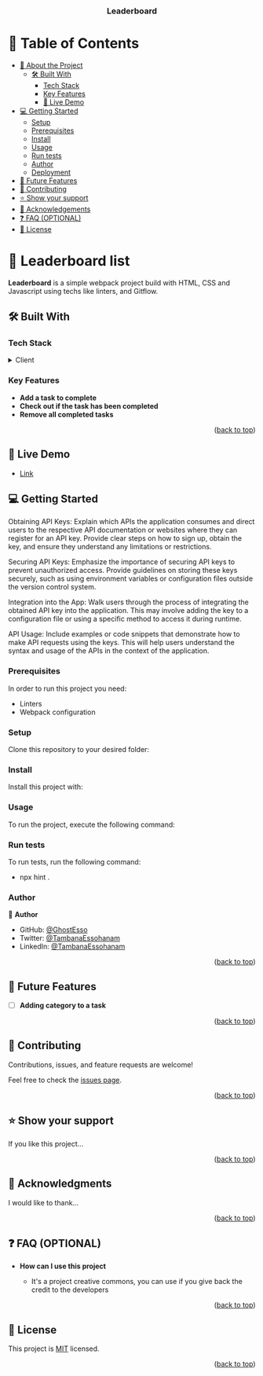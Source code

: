 <a name="readme-top"></a>

<div align="center">
  <h3><b>Leaderboard</b></h3>

</div>

# 📗 Table of Contents

- [📖 About the Project](#about-project)
  - [🛠 Built With](#built-with)
    - [Tech Stack](#tech-stack)
    - [Key Features](#key-features)
    - [🚀 Live Demo ](#-live-demo-)
- [💻 Getting Started](#getting-started)
  - [Setup](#setup)
  - [Prerequisites](#prerequisites)
  - [Install](#install)
  - [Usage](#usage)
  - [Run tests](#run-tests)
  - [Author](#author)
  - [Deployment](#triangular_flag_on_post-deployment)
- [🔭 Future Features](#future-features)
- [🤝 Contributing](#contributing)
- [⭐️ Show your support](#support)
- [🙏 Acknowledgements](#acknowledgements)
- [❓ FAQ (OPTIONAL)](#faq)
- [📝 License](#license)

# 📖 Leaderboard list <a name="about-project"></a>

**Leaderboard** is a simple webpack project build with HTML, CSS and Javascript using techs like linters, and Gitflow.

## 🛠 Built With <a name="built-with"></a>

### Tech Stack <a name="tech-stack"></a>

<details>
  <summary>Client</summary>
  <ul>
    <li><a href="#">HTML</a></li>
    <li><a href="#">CSS</a></li>
    <li><a href="#">Webpack</a></li>
    <li><a href="#">Linters</a></li>
    <li><a href="#">Gitflow</a></li>
  </ul>
</details>

### Key Features <a name="key-features"></a>

- **Add a task to complete**
- **Check out if the task has been completed**
- **Remove all completed tasks**

<p align="right">(<a href="#readme-top">back to top</a>)</p>

<!-- LIVE DEMO -->

## 🚀 Live Demo <a name="live-demo"></a>

- [Link](https://ghostesso.github.io/Leaderboard/dist/)

## 💻 Getting Started <a name="getting-started"></a>

Obtaining API Keys: Explain which APIs the application consumes and direct users to the respective API documentation or websites where they can register for an API key. Provide clear steps on how to sign up, obtain the key, and ensure they understand any limitations or restrictions.

Securing API Keys: Emphasize the importance of securing API keys to prevent unauthorized access. Provide guidelines on storing these keys securely, such as using environment variables or configuration files outside the version control system.

Integration into the App: Walk users through the process of integrating the obtained API key into the application. This may involve adding the key to a configuration file or using a specific method to access it during runtime.

API Usage: Include examples or code snippets that demonstrate how to make API requests using the keys. This will help users understand the syntax and usage of the APIs in the context of the application.

### Prerequisites

In order to run this project you need:

- Linters
- Webpack configuration

### Setup

Clone this repository to your desired folder:

### Install

Install this project with:

### Usage

To run the project, execute the following command:

### Run tests

To run tests, run the following command:

- npx hint .

### Author

👤 **Author**

- GitHub: [@GhostEsso](https://github.com/GhostEsso)
- Twitter: [@TambanaEssohanam](https://twitter.com/TambanaEssohana)
- LinkedIn: [@TambanaEssohanam](https://www.linkedin.com/in/essohanam-tambana-62aa081a1/)

<p align="right">(<a href="#readme-top">back to top</a>)</p>

## 🔭 Future Features <a name="future-features"></a>

- [ ] **Adding category to a task**

<p align="right">(<a href="#readme-top">back to top</a>)</p>

## 🤝 Contributing <a name="contributing"></a>

Contributions, issues, and feature requests are welcome!

Feel free to check the [issues page](../../issues/).

<p align="right">(<a href="#readme-top">back to top</a>)</p>

## ⭐️ Show your support <a name="support"></a>

If you like this project...

<p align="right">(<a href="#readme-top">back to top</a>)</p>

## 🙏 Acknowledgments <a name="acknowledgements"></a>

I would like to thank...

<p align="right">(<a href="#readme-top">back to top</a>)</p>

## ❓ FAQ (OPTIONAL) <a name="faq"></a>

- **How can I use this project**

  - It's a project creative commons, you can use if you give back the credit to the developers

<p align="right">(<a href="#readme-top">back to top</a>)</p>

## 📝 License <a name="license"></a>

This project is [MIT](./LICENSE) licensed.

<p align="right">(<a href="#readme-top">back to top</a>)</p>
